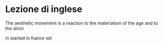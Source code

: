 # Lezione di inglese

The aesthetic movement is a reaction to the materialism of the age and to the strict 

in started in france wit
<!--stackedit_data:
eyJoaXN0b3J5IjpbMTgzNDU0MzQ1NF19
-->
